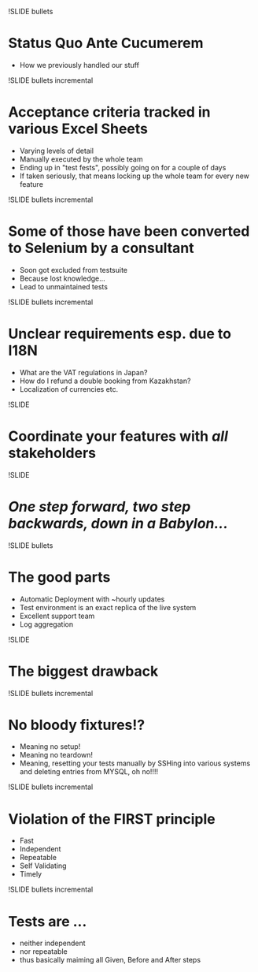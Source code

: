 !SLIDE bullets 
# Status Quo Ante Cucumerem #
* How we previously handled our stuff

!SLIDE bullets incremental
# Acceptance criteria tracked in various Excel Sheets

* Varying levels of detail
* Manually executed by the whole team
* Ending up in "test fests", possibly going on for a couple of days
* If taken seriously, that means locking up the whole team for every new feature

!SLIDE bullets incremental
# Some of those have been converted to Selenium by a consultant

* Soon got excluded from testsuite
* Because lost knowledge...
* Lead to unmaintained tests

!SLIDE bullets incremental
# Unclear requirements esp. due to I18N

* What are the VAT regulations in Japan?
* How do I refund a double booking from Kazakhstan?
* Localization of currencies etc. 

!SLIDE
# Coordinate your features with _all_ stakeholders

!SLIDE
# _One step forward, two step backwards, down in a Babylon..._

!SLIDE bullets
# The good parts

* Automatic Deployment with ~hourly updates
* Test environment is an exact replica of the live system
* Excellent support team
* Log aggregation

!SLIDE
# The biggest drawback

!SLIDE bullets incremental
# No bloody fixtures!?

* Meaning no setup!
* Meaning no teardown!
* Meaning, resetting your tests manually by SSHing into various systems and deleting entries from MYSQL, oh no!!!!

!SLIDE bullets incremental
# Violation of the FIRST principle

* Fast
* Independent
* Repeatable
* Self Validating
* Timely

!SLIDE bullets incremental
# Tests are ...

* neither independent
* nor repeatable
* thus basically maiming all Given, Before and After steps
